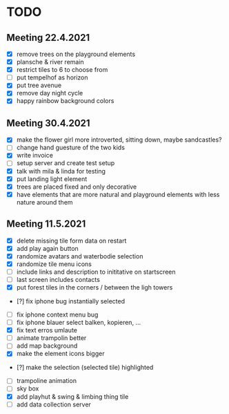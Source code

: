 # TODO

## Meeting 22.4.2021

- [x] remove trees on the playground elements
- [x] plansche & river remain
- [x] restrict tiles to 6 to choose from
- [ ] put tempelhof as horizon
- [x] put tree avenue
- [x] remove day night cycle
- [x] happy rainbow background colors

## Meeting 30.4.2021

- [x] make the flower girl more introverted, sitting down, maybe sandcastles?
- [ ] change hand guesture of the two kids 
- [x] write invoice
- [ ] setup server and create test setup
- [x] talk with mila & linda for testing
- [x] put landing light element
- [x] trees are placed fixed and only decorative
- [x] have elements that are more natural and playground elements with less nature around them

## Meeting 11.5.2021

- [x] delete missing tile form data on restart
- [x] add play again button
- [x] randomize avatars and waterbodie selection
- [x] randomize tile menu icons
- [ ] include links and description to inititative on startscreen
- [ ] last screen includes contacts
- [x] put forest tiles in the corners / between the ligh towers
- [?] fix iphone bug instantially selected
- [ ] fix iphone context menu bug
- [ ] fix iphone blauer select balken, kopieren, ...
- [x] fix text erros umlaute
- [ ] animate trampolin better
- [ ] add map background
- [x] make the element icons bigger 
- [?] make the selection (selected tile) highlighted
- [ ] trampoline animation
- [ ] sky box
- [x] add playhut & swing & limbing thing tile
- [ ] add data collection server